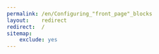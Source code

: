 ```yaml
---
permalink: /en/Configuring_"front_page"_blocks
layout:    redirect
redirect:  /
sitemap:
    exclude: yes
---
```

